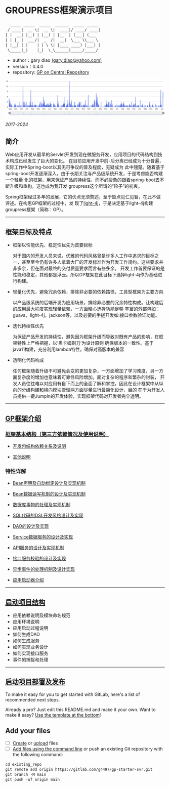 # GROUPRESS框架演示项目

      _____ _____  _____  ______  _____ _____
     / ____|  __ \|  __ \|  ____|/ ____/ ____|
    | |  __| |__) | |__) | |__  | (___| (___
    | | |_ |  ___/|  _  /|  __|  \___ \\___ \
    | |__| | |    | | \ \| |____ ____) |___) |
     \_____|_|    |_|  \_\______|_____/_____/

  * author：gary diao [(gary.diao@yahoo.com)](gary.diao@yahoo.com)
  * version：0.4.0
  * repository: [GP on Central Repository](https://central.sonatype.com/search?q=groupress)

![](./gp.help/frame-commits.png)

*2017-2024*

## 简介

Web应用开发从最早的Servlet开发到现在微服务开发，应用项目的代码结构到技术构成已经发生了巨大的变化。
在目前应用开发中前-后分离已经成为十分普遍，实际工作中Spring-boot以其无可争议的普及程度，无疑成为
此中翘楚。随着基于spring-boot开发逐渐深入，由于长期关注与产品级系统开发，于是考虑能否构建一个轻量
化的框架，用来保证产品的持续性，而不必疲惫的跟着spring-boot去不断升级和重构，这也成为我开发
groupress这个所谓的“轮子”的初衷。

Spring框架经过多年的发展，它的优点无须赘述，至于缺点见仁见智，在此不做评述。在构思GP框架的过程中，发
现了[light-4j](https://github.com/networknt/light-4j)，于是决定基于light-4j构建groupress框架（简称：GP）。

*** 

## 框架目标及特点

* 框架以性能优先、稳定性优先为首要目标

    对于国内的开发人员来说，优雅的代码风格曾是许多人工作中追求的目标之一，甚至至今仍有许多人拿着大厂的开发标准作为开发工作规约。这些要求并非多余，但在面对最终的交付质量要求而言有些多余。
    开发工作首要保证的是性能和稳定，其他都是浮云。所以GP框架在此目标下选择light-4j作为基础进行构建。

* 轻量化优先，避免冗余依赖，排除非必要的依赖路径，工具型框架为主要方向

    以产品级系统的后端开发为应用场景，排除非必要的冗余特性构成。让构建后的应用最大程度实现轻量依赖，一方面精心选择功能足够
    丰富的外部包如：guava，light-4j，jackson等，以及必要的手搓开发如:接口参数验证功能。

* 迭代持续性优先
    
    为保证产品开发的持续性，避免因为框架升级而导致对既有产品的影响，在框架特性上严格把握，以‘奥卡姆剃刀’为设计原则
    确保版本的一致性。基于java11构建，充分利用lambda特性，确保对高版本的兼容

* 透明化代码构成

    任何框架随着升级不可避免会变的更加复杂，一方面增加了学习难度，另一方面复杂度的增加也意味着可靠性风险增加。面对复杂的程序和繁杂的封装，
    开发人员往往难以对应用有自下而上的全面了解和掌控，因此在设计框架中从纵向的分级构建和横向模块管理两方面尽量进行最简化设计，目的
    在于为开发人员提供一键JumpIn的开发体验，实现框架代码对开发者完全透明。

***

## [GP框架介绍](./gp.help/framework.md)
### [框架基本结构（第三方依赖情况及使用说明）](./gp.help/framework.md)

* [开发包结构依赖关系及说明](./gp.help/framework/lib-structure.md)

* [其他说明](./gp.help/framework/lib-other.md)

### 特性详解

  * [Bean声明及自动绑定设计及实现机制](./gp.help/framework/bean-bind.md)

  * [Bean数据读写机制的设计及实现机制](./gp.help/framework/bean-rw.md)

  * [数据库事物的处理及实现机制](./gp.help/framework/db-trans.md)

  * [SQL代码的DSL开发风格设计及实现](./gp.help/framework/sql-dsl.md)

  * [DAO的设计及实现](./gp.help/framework/dao-intro.md)

  * [Service数据服务的设计及实现](./gp.help/framework/service-intro.md)

  * [API服务的设计及实现机制](./gp.help/framework/api-intro.md) 

  * [接口服务校验的设计及实现](./gp.help/framework/api-valid.md)

  * [异步事件的处理机制及设计实现](./gp.help/framework/eventbus-intro.md)

  * [应用启动器介绍](./gp.help/framework/app-intro.md)

  
***

## [启动项目结构](./gp.help/project.md)

  * 应用依赖说明及模块命名规范
  * 应用环境说明
  * 应用启动过程说明
  * 如何生成DAO
  * 如何生成服务
  * 如何实现业务设计
  * 如何实现接口服务
  * 事件的捕捉和处理

***

## [启动项目部署及发布](./gp.help/deploy.md)

To make it easy for you to get started with GitLab, here's a list of recommended next steps.

Already a pro? Just edit this README.md and make it your own. Want to make it easy? [Use the template at the bottom](#editing-this-readme)!

## Add your files

- [ ] [Create](https://docs.gitlab.com/ee/user/project/repository/web_editor.html#create-a-file) or [upload](https://docs.gitlab.com/ee/user/project/repository/web_editor.html#upload-a-file) files
- [ ] [Add files using the command line](https://docs.gitlab.com/ee/gitlab-basics/add-file.html#add-a-file-using-the-command-line) or push an existing Git repository with the following command:

```
cd existing_repo
git remote add origin https://gitlab.com/g4497/gp-starter-svr.git
git branch -M main
git push -uf origin main
```
